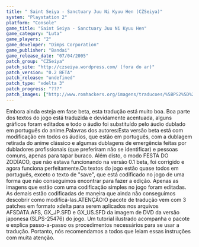 ```yaml
---
title: " Saint Seiya - Sanctuary Juu Ni Kyuu Hen (CZSeiya)"
system: "Playstation 2"
platform: "Console"
game_title: "Saint Seiya - Sanctuary Juu Ni Kyuu Hen"
game_category: "Luta"
game_players: "2"
game_developer: "Dimps Corporation"
game_publisher: "Bandai"
game_release_date: "07/04/2005"
patch_group: "CZSeiya"
patch_site: "http://czseiya.wordpress.com/ (fora do ar)"
patch_version: "0.2 BETA"
patch_release: "undefined"
patch_type: "xdelta 3"
patch_progress: "???"
patch_images: ["http://www.romhackers.org/imagens/traducoes/%5BPS2%5D%20Saint%20Seiya%20-%20Sanctuary%20Juu%20Ni%20Kyuu%20Hen%20-%20CZSeiya%20-%201.jpg","http://www.romhackers.org/imagens/traducoes/%5BPS2%5D%20Saint%20Seiya%20-%20Sanctuary%20Juu%20Ni%20Kyuu%20Hen%20-%20CZSeiya%20-%202.jpg","http://www.romhackers.org/imagens/traducoes/%5BPS2%5D%20Saint%20Seiya%20-%20Sanctuary%20Juu%20Ni%20Kyuu%20Hen%20-%20CZSeiya%20-%203.jpg"]
---
```

Embora ainda esteja em fase beta, esta tradução está muito boa. Boa parte dos textos do jogo está traduzida e devidamente acentuada, alguns gráficos foram editados e todo o áudio foi substituído pelo áudio dublado em português do anime.Palavras dos autores:Esta versão beta está com modificação em todos os áudios, que estão em português, com a dublagem retirada do anime clássico e algumas dublagens de emergência feitas por dubladores profissionais (que preferiram não se identificar) e pessoas comuns, apenas para tapar buraco. Além disto, o modo FESTA DO ZODÍACO, que não estava funcionando na versão 0.1 beta, foi corrigido e agora funciona perfeitamente.Os textos do jogo estão quase todos em português, exceto o texto de "save", que está codificado no jogo de uma forma que não conseguimos encontrar para fazer a edição. Apenas as imagens que estão com uma codificação simples no jogo foram editadas. As demais estão codificadas de maneira que ainda não conseguimos descobrir como modificá-las.ATENÇÃO:O pacote de tradução vem com 3 patches em formato xdelta para serem aplicados nos arquivos AFSDATA.AFS, GX_JP.SFD e GX_US.SFD da imagem de DVD da versão japonesa (SLPS-25476) do jogo. Um tutorial ilustrado acompanha o pacote e explica passo-a-passo os procedimentos necessários para se usar a tradução. Portanto, nós recomendamos a todos que leiam essas instruções com muita atenção.